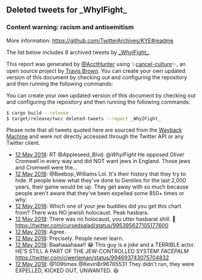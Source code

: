 ## Deleted tweets for \_WhyIFight\_
### Content warning: racism and antisemitism
More information: https://github.com/TwitterArchives/KYE#readme

The list below includes 8 archived tweets by
[\_WhyIFight\_](https://twitter.com/_WhyIFight_).



This report was generated by [@AcctHunter](https://twitter.com/accthunter) using ✨[cancel-culture](https://github.com/travisbrown/cancel-culture)✨,
an open source project by [Travis Brown](https://twitter.com/travisbrown). You can create your own
updated version of this document by checking out and configuring the repository and then running
the following commands:

You can create your own updated version of this document by checking out and configuring the
repository and then running the following commands:

```bash
$ cargo build --release
$ target/release/twcc deleted-tweets --report _WhyIFight_
```

Please note that all tweets quoted here are sourced from the
[Wayback Machine](https://web.archive.org) and were not directly accessed through the Twitter API or
any Twitter client.

* [12 May 2018](https://web.archive.org/web/20180512235622/https://twitter.com/_WhyIFight_/status/995452656838758400): RT @Appleseed_Blvd: @_WhyIFight_ He opposed Oliver Cromwell in every way and did NOT want jews in England. Those jews and Cromwell were the…
* [12 May 2018](https://web.archive.org/web/20180512232653/https://twitter.com/_WhyIFight_/status/995445237106528257): @Beebop_Williams Lol. It's their history that they try to hide. If people knew what they've done to Gentiles for the last 2,000 years, their game would be up. They get away with so much because people aren't aware that they've been expelled some 850+ times or why.
* [12 May 2018](https://web.archive.org/web/20180512231908/https://twitter.com/_WhyIFight_/status/995424479282114561): Which one of your jew buddies did you get this chart from? There was NO jewish holocaust. Peak hasbara.
* [12 May 2018](https://web.archive.org/web/20180512231909/https://twitter.com/_WhyIFight_/status/995412396410884102): There was no holocaust, you utter hasbarat shill. 🐀 https://twitter.com/cursedsalad/status/995395627105177600
* [12 May 2018](https://web.archive.org/web/20180512231909/https://twitter.com/_WhyIFight_/status/995386918228692992): Agree.
* [12 May 2018](https://web.archive.org/web/20180512231909/https://twitter.com/_WhyIFight_/status/995386918228692992): Precisely. People never learn.
* [12 May 2018](https://web.archive.org/web/20180512231909/https://twitter.com/_WhyIFight_/status/995386918228692992): Baahaaahaaa!! 😂 This guy is a joke and a TERRIBLE actor.   HE'S STILL A PART OF THE JEW-CONTROLLED SYSTEM! *FACEPALM* https://twitter.com/cjwerleman/status/994693743075704832
* [12 May 2018](https://web.archive.org/web/20180512031859/https://twitter.com/_WhyIFight_/status/995141259126812672): @109times @KevinBr96765531 They didn't run, they were EXPELLED, KICKED OUT, UNWANTED. 😆
